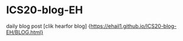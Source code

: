 # ICS20-blog-EH
daily blog post
[clik hearfor blog] {https://ehail1.github.io/ICS20-blog-EH/BLOG.html}

